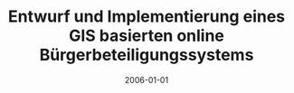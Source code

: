 ---
abstract: ''
authors:
- Manoj Chopra
date: '2006-01-01'
featured: false
links:
- name: Publik
  url: https://publik.tuwien.ac.at/showentry.php?ID=140873&lang=2
publication_types:
- '7'
publishDate: '2006-01-01'
title: Entwurf und Implementierung eines GIS basierten online Bürgerbeteiligungssystems
url_pdf: ''
---